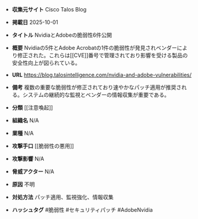 - **収集元サイト**
Cisco Talos Blog

- **掲載日**
2025-10-01

- **タイトル**
NvidiaとAdobeの脆弱性6件公開

- **概要**
Nvidiaの5件とAdobe Acrobatの1件の脆弱性が発見されベンダーにより修正された。これらは[[CVE]]番号で管理されており影響を受ける製品の安全性向上が図られている。

- **URL**
https://blog.talosintelligence.com/nvidia-and-adobe-vulnerabilities/

- **備考**
複数の重要な脆弱性が修正されており速やかなパッチ適用が推奨される。システムの継続的な監視とベンダーの情報収集が重要である。

- **分類**
[[注意喚起]]

- **組織名**
N/A

- **業種**
N/A

- **攻撃手口**
[[脆弱性の悪用]]

- **攻撃影響**
N/A

- **脅威アクター**
N/A

- **原因**
不明

- **対処方法**
パッチ適用、監視強化、情報収集

- **ハッシュタグ**
#脆弱性 #セキュリティパッチ #AdobeNvidia
